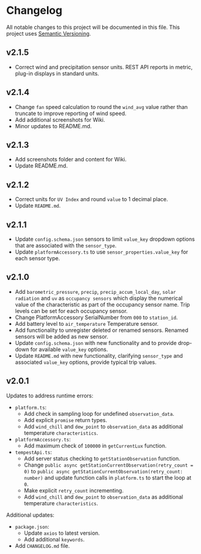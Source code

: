 # Changelog

All notable changes to this project will be documented in this file. This project uses [Semantic Versioning](https://semver.org/).

## v2.1.5
* Correct wind and precipitation sensor units. REST API reports in metric, plug-in displays in standard units.

## v2.1.4
* Change `fan` speed calculation to round the `wind_avg` value rather than truncate to improve reporting of wind speed.
* Add additional screenshots for Wiki.
* Minor updates to README.md.

## v2.1.3
* Add screenshots folder and content for Wiki.
* Update README.md.

## v2.1.2
* Correct units for `UV Index` and round `value` to 1 decimal place.
* Update `README.md`.

## v2.1.1
* Update `config.schema.json` sensors to limit `value_key` dropdown options that are associated with the `sensor_type`.
* Update `platformAccessory.ts` to use `sensor_properties.value_key` for each sensor type.

## v2.1.0
* Add `barometric_pressure`, `precip`, `precip_accum_local_day`, `solar radiation` and `uv` as `occupancy sensors` which display the numerical value of the characteristic as part of the occupancy sensor name. Trip levels can be set for each occupancy sensor.
* Change PlatformAccessory SerialNumber from `000` to `station_id`.
* Add battery level to `air_temperature` Temperature sensor.
* Add functionality to unregister deleted or renamed sensors. Renamed sensors will be added as new sensor.
* Update `config.schema.json` with new functionality and to provide drop-down for available `value_key` options. 
* Update `README.md` with new functionality, clarifying `sensor_type` and associated `value_key` options, provide typical trip values.

## v2.0.1
Updates to address runtime errors:
* `platform.ts`:
  * Add check in sampling loop for undefined `observation_data`.
  * Add explicit `promise` return types.
  * Add `wind_chill` and `dew_point` to `observation_data` as additional temperature `characteristics`.
* `platformAccessory.ts`:
  * Add maximum check of `100000` in `getCurrentLux` function.
* `tempestApi.ts`:
  * Add server status checking to `getStationObservation` function.
  * Change `public async getStationCurrentObservation(retry_count = 0)` to `public async getStationCurrentObservation(retry_count: number)` and update function calls in `platform.ts` to start the loop at `0`.
  * Make explicit `retry_count` incrementing.
  * Add `wind_chill` and `dew_point` to `observation_data` as additional temperature `characteristics`.

Additional updates:
* `package.json`:
  * Update `axios` to latest version.
  * Add additional `keywords`.
* Add `CHANGELOG.md` file.
